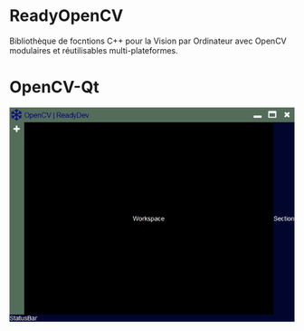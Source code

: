 # ReadyOpenCV
Bibliothèque de focntions C++ pour la Vision par Ordinateur avec OpenCV modulaires et réutilisables multi-plateformes.

# OpenCV-Qt
![OpenCV-Qt](https://github.com/gkesse/ReadyOpenCV/blob/master/opencv_qt.png)
